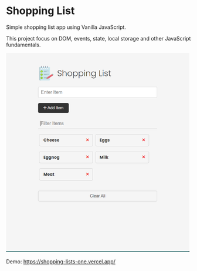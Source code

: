 # Shopping List

Simple shopping list app using Vanilla JavaScript.

This project focus on DOM, events, state, local storage and other JavaScript fundamentals.

<img src="images//shopping-lists-screenshot.png" width="500">

Demo: https://shopping-lists-one.vercel.app/
